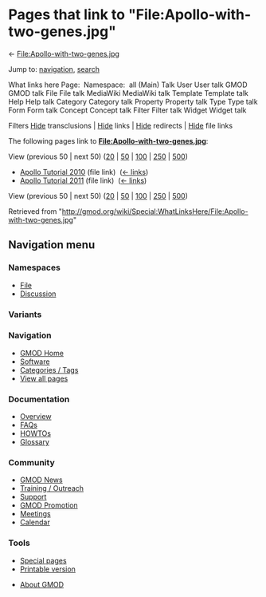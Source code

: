 <div id="mw-page-base" class="noprint">

</div>

<div id="mw-head-base" class="noprint">

</div>

<div id="content" class="mw-body" role="main">

<span id="top"></span>

<div id="mw-js-message" style="display:none;">

</div>



# <span dir="auto">Pages that link to "File:Apollo-with-two-genes.jpg"</span>

<div id="bodyContent">

<div id="contentSub">

←
[File:Apollo-with-two-genes.jpg](/wiki/File:Apollo-with-two-genes.jpg "File:Apollo-with-two-genes.jpg")

</div>

<div id="jump-to-nav" class="mw-jump">

Jump to: [navigation](#mw-navigation), [search](#p-search)

</div>

<div id="mw-content-text">

What links here Page:  Namespace:  all (Main) Talk User User talk GMOD
GMOD talk File File talk MediaWiki MediaWiki talk Template Template talk
Help Help talk Category Category talk Property Property talk Type Type
talk Form Form talk Concept Concept talk Filter Filter talk Widget
Widget talk

Filters
[Hide](/mediawiki/index.php?title=Special:WhatLinksHere/File:Apollo-with-two-genes.jpg&hidetrans=1 "Special:WhatLinksHere/File:Apollo-with-two-genes.jpg")
transclusions \|
[Hide](/mediawiki/index.php?title=Special:WhatLinksHere/File:Apollo-with-two-genes.jpg&hidelinks=1 "Special:WhatLinksHere/File:Apollo-with-two-genes.jpg")
links \|
[Hide](/mediawiki/index.php?title=Special:WhatLinksHere/File:Apollo-with-two-genes.jpg&hideredirs=1 "Special:WhatLinksHere/File:Apollo-with-two-genes.jpg")
redirects \|
[Hide](/mediawiki/index.php?title=Special:WhatLinksHere/File:Apollo-with-two-genes.jpg&hideimages=1 "Special:WhatLinksHere/File:Apollo-with-two-genes.jpg")
file links

The following pages link to
**[File:Apollo-with-two-genes.jpg](/wiki/File:Apollo-with-two-genes.jpg "File:Apollo-with-two-genes.jpg")**:

View (previous 50 \| next 50)
([20](/mediawiki/index.php?title=Special:WhatLinksHere/File:Apollo-with-two-genes.jpg&limit=20 "Special:WhatLinksHere/File:Apollo-with-two-genes.jpg")
\|
[50](/mediawiki/index.php?title=Special:WhatLinksHere/File:Apollo-with-two-genes.jpg&limit=50 "Special:WhatLinksHere/File:Apollo-with-two-genes.jpg")
\|
[100](/mediawiki/index.php?title=Special:WhatLinksHere/File:Apollo-with-two-genes.jpg&limit=100 "Special:WhatLinksHere/File:Apollo-with-two-genes.jpg")
\|
[250](/mediawiki/index.php?title=Special:WhatLinksHere/File:Apollo-with-two-genes.jpg&limit=250 "Special:WhatLinksHere/File:Apollo-with-two-genes.jpg")
\|
[500](/mediawiki/index.php?title=Special:WhatLinksHere/File:Apollo-with-two-genes.jpg&limit=500 "Special:WhatLinksHere/File:Apollo-with-two-genes.jpg"))

- [Apollo Tutorial
  2010](/wiki/Apollo_Tutorial_2010 "Apollo Tutorial 2010") (file link) ‎
  <span class="mw-whatlinkshere-tools">([←
  links](/mediawiki/index.php?title=Special:WhatLinksHere&target=Apollo+Tutorial+2010 "Special:WhatLinksHere"))</span>
- [Apollo Tutorial
  2011](/wiki/Apollo_Tutorial_2011 "Apollo Tutorial 2011") (file link) ‎
  <span class="mw-whatlinkshere-tools">([←
  links](/mediawiki/index.php?title=Special:WhatLinksHere&target=Apollo+Tutorial+2011 "Special:WhatLinksHere"))</span>

View (previous 50 \| next 50)
([20](/mediawiki/index.php?title=Special:WhatLinksHere/File:Apollo-with-two-genes.jpg&limit=20 "Special:WhatLinksHere/File:Apollo-with-two-genes.jpg")
\|
[50](/mediawiki/index.php?title=Special:WhatLinksHere/File:Apollo-with-two-genes.jpg&limit=50 "Special:WhatLinksHere/File:Apollo-with-two-genes.jpg")
\|
[100](/mediawiki/index.php?title=Special:WhatLinksHere/File:Apollo-with-two-genes.jpg&limit=100 "Special:WhatLinksHere/File:Apollo-with-two-genes.jpg")
\|
[250](/mediawiki/index.php?title=Special:WhatLinksHere/File:Apollo-with-two-genes.jpg&limit=250 "Special:WhatLinksHere/File:Apollo-with-two-genes.jpg")
\|
[500](/mediawiki/index.php?title=Special:WhatLinksHere/File:Apollo-with-two-genes.jpg&limit=500 "Special:WhatLinksHere/File:Apollo-with-two-genes.jpg"))

</div>

<div class="printfooter">

Retrieved from
"<http://gmod.org/wiki/Special:WhatLinksHere/File:Apollo-with-two-genes.jpg>"

</div>

<div id="catlinks" class="catlinks catlinks-allhidden">

</div>

<div class="visualClear">

</div>

</div>

</div>

<div id="mw-navigation">

## Navigation menu

<div id="mw-head">



<div id="left-navigation">

<div id="p-namespaces" class="vectorTabs" role="navigation"
aria-labelledby="p-namespaces-label">

### Namespaces

- <span id="ca-nstab-image"><a href="/wiki/File:Apollo-with-two-genes.jpg" accesskey="c"
  title="View the file page [c]">File</a></span>
- <span id="ca-talk"><a
  href="/mediawiki/index.php?title=File_talk:Apollo-with-two-genes.jpg&amp;action=edit&amp;redlink=1"
  accesskey="t"
  title="Discussion about the content page [t]">Discussion</a></span>

</div>

<div id="p-variants" class="vectorMenu emptyPortlet" role="navigation"
aria-labelledby="p-variants-label">

### 

### Variants[](#)

<div class="menu">

</div>

</div>

</div>

<div id="right-navigation">





</div>



</div>

</div>

</div>

<div id="mw-panel">

<div id="p-logo" role="banner">

<a href="/wiki/Main_Page"
style="background-image: url(http://gmod.org/images/GMOD-cogs.png);"
title="Visit the main page"></a>

</div>

<div id="p-Navigation" class="portal" role="navigation"
aria-labelledby="p-Navigation-label">

### Navigation

<div class="body">

- <span id="n-GMOD-Home">[GMOD Home](/wiki/Main_Page)</span>
- <span id="n-Software">[Software](/wiki/GMOD_Components)</span>
- <span id="n-Categories-.2F-Tags">[Categories /
  Tags](/wiki/Categories)</span>
- <span id="n-View-all-pages">[View all
  pages](/wiki/Special:AllPages)</span>

</div>

</div>

<div id="p-Documentation" class="portal" role="navigation"
aria-labelledby="p-Documentation-label">

### Documentation

<div class="body">

- <span id="n-Overview">[Overview](/wiki/Overview)</span>
- <span id="n-FAQs">[FAQs](/wiki/Category:FAQ)</span>
- <span id="n-HOWTOs">[HOWTOs](/wiki/Category:HOWTO)</span>
- <span id="n-Glossary">[Glossary](/wiki/Glossary)</span>

</div>

</div>

<div id="p-Community" class="portal" role="navigation"
aria-labelledby="p-Community-label">

### Community

<div class="body">

- <span id="n-GMOD-News">[GMOD News](/wiki/GMOD_News)</span>
- <span id="n-Training-.2F-Outreach">[Training /
  Outreach](/wiki/Training_and_Outreach)</span>
- <span id="n-Support">[Support](/wiki/Support)</span>
- <span id="n-GMOD-Promotion">[GMOD
  Promotion](/wiki/GMOD_Promotion)</span>
- <span id="n-Meetings">[Meetings](/wiki/Meetings)</span>
- <span id="n-Calendar">[Calendar](/wiki/Calendar)</span>

</div>

</div>

<div id="p-tb" class="portal" role="navigation"
aria-labelledby="p-tb-label">

### Tools

<div class="body">

- <span id="t-specialpages"><a href="/wiki/Special:SpecialPages" accesskey="q"
  title="A list of all special pages [q]">Special pages</a></span>
- <span id="t-print"><a
  href="/mediawiki/index.php?title=Special:WhatLinksHere/File:Apollo-with-two-genes.jpg&amp;printable=yes"
  rel="alternate" accesskey="p"
  title="Printable version of this page [p]">Printable version</a></span>

</div>

</div>

</div>

</div>

<div id="footer" role="contentinfo">

- <span id="footer-places-about">[About
  GMOD](/wiki/GMOD:About "GMOD:About")</span>

<!-- -->






</div>
